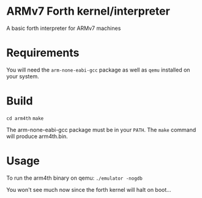 # ARMv7 Forth kernel/interpreter

A basic forth interpreter for ARMv7 machines

# Requirements
You will need the `arm-none-eabi-gcc` package as well as `qemu` installed on your system.

# Build
`cd arm4th`
`make`

The arm-none-eabi-gcc package must be in your `PATH`.
The `make` command will produce arm4th.bin.

# Usage
To run the arm4th binary on qemu:
`./emulator -nogdb`

You won't see much now since the forth kernel will halt on boot...
